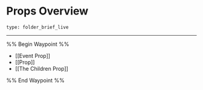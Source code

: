 # Props Overview
 
```ccard
type: folder_brief_live
```
 
---

%% Begin Waypoint %%
- [[Event Prop]]
- [[Prop]]
- [[The Children Prop]]

%% End Waypoint %%